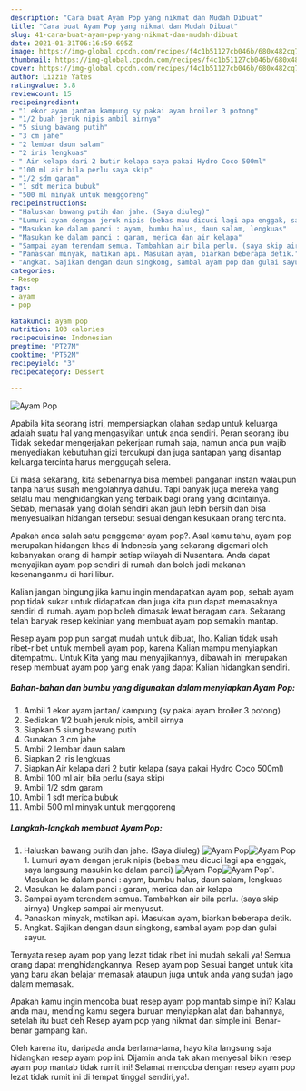 ```yaml
---
description: "Cara buat Ayam Pop yang nikmat dan Mudah Dibuat"
title: "Cara buat Ayam Pop yang nikmat dan Mudah Dibuat"
slug: 41-cara-buat-ayam-pop-yang-nikmat-dan-mudah-dibuat
date: 2021-01-31T06:16:59.695Z
image: https://img-global.cpcdn.com/recipes/f4c1b51127cb046b/680x482cq70/ayam-pop-foto-resep-utama.jpg
thumbnail: https://img-global.cpcdn.com/recipes/f4c1b51127cb046b/680x482cq70/ayam-pop-foto-resep-utama.jpg
cover: https://img-global.cpcdn.com/recipes/f4c1b51127cb046b/680x482cq70/ayam-pop-foto-resep-utama.jpg
author: Lizzie Yates
ratingvalue: 3.8
reviewcount: 15
recipeingredient:
- "1 ekor ayam jantan kampung sy pakai ayam broiler 3 potong"
- "1/2 buah jeruk nipis ambil airnya"
- "5 siung bawang putih"
- "3 cm jahe"
- "2 lembar daun salam"
- "2 iris lengkuas"
- " Air kelapa dari 2 butir kelapa saya pakai Hydro Coco 500ml"
- "100 ml air bila perlu saya skip"
- "1/2 sdm garam"
- "1 sdt merica bubuk"
- "500 ml minyak untuk menggoreng"
recipeinstructions:
- "Haluskan bawang putih dan jahe. (Saya diuleg)"
- "Lumuri ayam dengan jeruk nipis (bebas mau dicuci lagi apa enggak, saya langsung masukin ke dalam panci)"
- "Masukan ke dalam panci : ayam, bumbu halus, daun salam, lengkuas"
- "Masukan ke dalam panci : garam, merica dan air kelapa"
- "Sampai ayam terendam semua. Tambahkan air bila perlu. (saya skip airnya) Ungkep sampai air menyusut."
- "Panaskan minyak, matikan api. Masukan ayam, biarkan beberapa detik."
- "Angkat. Sajikan dengan daun singkong, sambal ayam pop dan gulai sayur."
categories:
- Resep
tags:
- ayam
- pop

katakunci: ayam pop 
nutrition: 103 calories
recipecuisine: Indonesian
preptime: "PT27M"
cooktime: "PT52M"
recipeyield: "3"
recipecategory: Dessert

---
```



![Ayam Pop](https://img-global.cpcdn.com/recipes/f4c1b51127cb046b/680x482cq70/ayam-pop-foto-resep-utama.jpg)

Apabila kita seorang istri, mempersiapkan olahan sedap untuk keluarga adalah suatu hal yang mengasyikan untuk anda sendiri. Peran seorang ibu Tidak sekedar mengerjakan pekerjaan rumah saja, namun anda pun wajib menyediakan kebutuhan gizi tercukupi dan juga santapan yang disantap keluarga tercinta harus menggugah selera.

Di masa  sekarang, kita sebenarnya bisa membeli panganan instan walaupun tanpa harus susah mengolahnya dahulu. Tapi banyak juga mereka yang selalu mau menghidangkan yang terbaik bagi orang yang dicintainya. Sebab, memasak yang diolah sendiri akan jauh lebih bersih dan bisa menyesuaikan hidangan tersebut sesuai dengan kesukaan orang tercinta. 



Apakah anda salah satu penggemar ayam pop?. Asal kamu tahu, ayam pop merupakan hidangan khas di Indonesia yang sekarang digemari oleh kebanyakan orang di hampir setiap wilayah di Nusantara. Anda dapat menyajikan ayam pop sendiri di rumah dan boleh jadi makanan kesenanganmu di hari libur.

Kalian jangan bingung jika kamu ingin mendapatkan ayam pop, sebab ayam pop tidak sukar untuk didapatkan dan juga kita pun dapat memasaknya sendiri di rumah. ayam pop boleh dimasak lewat beragam cara. Sekarang telah banyak resep kekinian yang membuat ayam pop semakin mantap.

Resep ayam pop pun sangat mudah untuk dibuat, lho. Kalian tidak usah ribet-ribet untuk membeli ayam pop, karena Kalian mampu menyiapkan ditempatmu. Untuk Kita yang mau menyajikannya, dibawah ini merupakan resep membuat ayam pop yang enak yang dapat Kalian hidangkan sendiri.

<!--inarticleads1-->

##### Bahan-bahan dan bumbu yang digunakan dalam menyiapkan Ayam Pop:

1. Ambil 1 ekor ayam jantan/ kampung (sy pakai ayam broiler 3 potong)
1. Sediakan 1/2 buah jeruk nipis, ambil airnya
1. Siapkan 5 siung bawang putih
1. Gunakan 3 cm jahe
1. Ambil 2 lembar daun salam
1. Siapkan 2 iris lengkuas
1. Siapkan  Air kelapa dari 2 butir kelapa (saya pakai Hydro Coco 500ml)
1. Ambil 100 ml air, bila perlu (saya skip)
1. Ambil 1/2 sdm garam
1. Ambil 1 sdt merica bubuk
1. Ambil 500 ml minyak untuk menggoreng




<!--inarticleads2-->

##### Langkah-langkah membuat Ayam Pop:

1. Haluskan bawang putih dan jahe. (Saya diuleg)
<img src="https://img-global.cpcdn.com/steps/5371c4609e79477e/160x128cq70/ayam-pop-langkah-memasak-1-foto.jpg" alt="Ayam Pop"><img src="https://img-global.cpcdn.com/steps/519848d9c63a3b1b/160x128cq70/ayam-pop-langkah-memasak-1-foto.jpg" alt="Ayam Pop">1. Lumuri ayam dengan jeruk nipis (bebas mau dicuci lagi apa enggak, saya langsung masukin ke dalam panci)
<img src="https://img-global.cpcdn.com/steps/9c0f763817206c88/160x128cq70/ayam-pop-langkah-memasak-2-foto.jpg" alt="Ayam Pop"><img src="https://img-global.cpcdn.com/steps/330912bc04444e6b/160x128cq70/ayam-pop-langkah-memasak-2-foto.jpg" alt="Ayam Pop">1. Masukan ke dalam panci : ayam, bumbu halus, daun salam, lengkuas
1. Masukan ke dalam panci : garam, merica dan air kelapa
1. Sampai ayam terendam semua. Tambahkan air bila perlu. (saya skip airnya) Ungkep sampai air menyusut.
1. Panaskan minyak, matikan api. Masukan ayam, biarkan beberapa detik.
1. Angkat. Sajikan dengan daun singkong, sambal ayam pop dan gulai sayur.




Ternyata resep ayam pop yang lezat tidak ribet ini mudah sekali ya! Semua orang dapat menghidangkannya. Resep ayam pop Sesuai banget untuk kita yang baru akan belajar memasak ataupun juga untuk anda yang sudah jago dalam memasak.

Apakah kamu ingin mencoba buat resep ayam pop mantab simple ini? Kalau anda mau, mending kamu segera buruan menyiapkan alat dan bahannya, setelah itu buat deh Resep ayam pop yang nikmat dan simple ini. Benar-benar gampang kan. 

Oleh karena itu, daripada anda berlama-lama, hayo kita langsung saja hidangkan resep ayam pop ini. Dijamin anda tak akan menyesal bikin resep ayam pop mantab tidak rumit ini! Selamat mencoba dengan resep ayam pop lezat tidak rumit ini di tempat tinggal sendiri,ya!.


